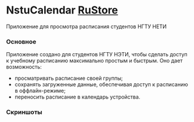 # NstuCalendar [RuStore](https://www.rustore.ru/catalog/app/com.lnoxdev.nstucalendarparcer)
Приложение для просмотра расписания студентов НГТУ НЕТИ
### Основное
Приложение создано для студентов НГТУ НЭТИ, чтобы сделать доступ к учебному расписанию максимально простым и быстрым. Оно дает возможность:  
- просматривать расписание своей группы;
- сохранять загруженные данные, обеспечивая доступ к расписанию в оффлайн-режиме;
- переносить расписание в календарь устройства.
### Скриншоты
